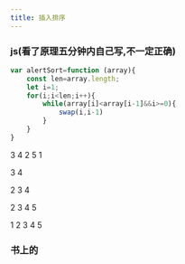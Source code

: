 ```yaml
---
title: 插入排序
---
```


###  js(看了原理五分钟内自己写,不一定正确)

```js
var alertSort=function (array){
	const len=array.length;
    let i=1;
    for(i;i<len;i++){
        while(array[i]<array[i-1]&&i>=0){
            swap(i,i-1)
        }
    }
}
```

3 4 2 5 1

3 4

2 3 4

2 3 4 5 

1 2 3 4 5

### 书上的

```js

```

